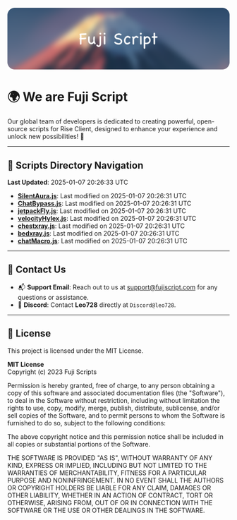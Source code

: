 ![Banner](.github/b.webp)

# 🌍 **We are Fuji Script**

Our global team of developers is dedicated to creating powerful, open-source scripts for Rise Client, designed to enhance your experience and unlock new possibilities! 🌟

---
<!-- SCRIPTS_NAVIGATION_START -->
## 📂 **Scripts Directory Navigation**

**Last Updated**: 2025-01-07 20:26:33 UTC

- **[SilentAura.js](scripts/SilentAura.js)**: Last modified on 2025-01-07 20:26:31 UTC
- **[ChatBypass.js](scripts/ChatBypass.js)**: Last modified on 2025-01-07 20:26:31 UTC
- **[jetpackFly.js](scripts/jetpackFly.js)**: Last modified on 2025-01-07 20:26:31 UTC
- **[velocityHylex.js](scripts/velocityHylex.js)**: Last modified on 2025-01-07 20:26:31 UTC
- **[chestxray.js](scripts/chestxray.js)**: Last modified on 2025-01-07 20:26:31 UTC
- **[bedxray.js](scripts/bedxray.js)**: Last modified on 2025-01-07 20:26:31 UTC
- **[chatMacro.js](scripts/chatMacro.js)**: Last modified on 2025-01-07 20:26:31 UTC

<!-- SCRIPTS_NAVIGATION_END -->

---

## 💬 **Contact Us**  
- 📬 **Support Email**: Reach out to us at [support@fujiscript.com](mailto:support@fujiscript.com) for any questions or assistance.  
- 💬 **Discord**: Contact **Leo728** directly at `Discord@leo728`.

---

## 📜 **License**

This project is licensed under the MIT License.  

**MIT License**  
Copyright (c) 2023 Fuji Scripts  

Permission is hereby granted, free of charge, to any person obtaining a copy of this software and associated documentation files (the "Software"), to deal in the Software without restriction, including without limitation the rights to use, copy, modify, merge, publish, distribute, sublicense, and/or sell copies of the Software, and to permit persons to whom the Software is furnished to do so, subject to the following conditions:  

The above copyright notice and this permission notice shall be included in all copies or substantial portions of the Software.  

THE SOFTWARE IS PROVIDED "AS IS", WITHOUT WARRANTY OF ANY KIND, EXPRESS OR IMPLIED, INCLUDING BUT NOT LIMITED TO THE WARRANTIES OF MERCHANTABILITY, FITNESS FOR A PARTICULAR PURPOSE AND NONINFRINGEMENT. IN NO EVENT SHALL THE AUTHORS OR COPYRIGHT HOLDERS BE LIABLE FOR ANY CLAIM, DAMAGES OR OTHER LIABILITY, WHETHER IN AN ACTION OF CONTRACT, TORT OR OTHERWISE, ARISING FROM, OUT OF OR IN CONNECTION WITH THE SOFTWARE OR THE USE OR OTHER DEALINGS IN THE SOFTWARE.  
